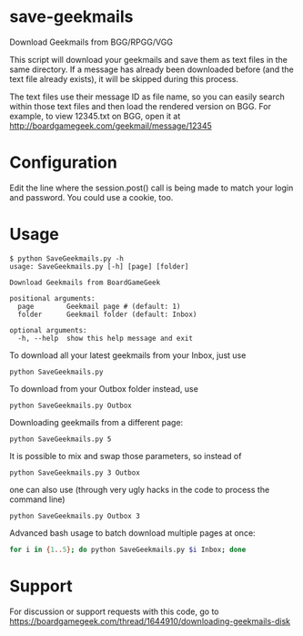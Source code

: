 # save-geekmails
Download Geekmails from BGG/RPGG/VGG

This script will download your geekmails and save them as text files in the same directory.
If a message has already been downloaded before (and the text file already exists), it will be skipped during this process.

The text files use their message ID as file name, so you can easily search within those text files and then load the rendered version on BGG. For example, to view 12345.txt on BGG, open it at http://boardgamegeek.com/geekmail/message/12345

Configuration
=============

Edit the line where the session.post() call is being made to match your login and password. You could use a cookie, too.

Usage
=====

```
$ python SaveGeekmails.py -h
usage: SaveGeekmails.py [-h] [page] [folder]

Download Geekmails from BoardGameGeek

positional arguments:
  page        Geekmail page # (default: 1)
  folder      Geekmail folder (default: Inbox)

optional arguments:
  -h, --help  show this help message and exit
```

To download all your latest geekmails from your Inbox, just use
```
python SaveGeekmails.py
```
To download from your Outbox folder instead, use
```
python SaveGeekmails.py Outbox
```
Downloading geekmails from a different page:
```
python SaveGeekmails.py 5
```

It is possible to mix and swap those parameters, so instead of
```
python SaveGeekmails.py 3 Outbox
```
one can also use (through very ugly hacks in the code to process the command line)
```
python SaveGeekmails.py Outbox 3
```

Advanced bash usage to batch download multiple pages at once:

```bash
for i in {1..5}; do python SaveGeekmails.py $i Inbox; done
```

Support
=======

For discussion or support requests with this code, go to https://boardgamegeek.com/thread/1644910/downloading-geekmails-disk
